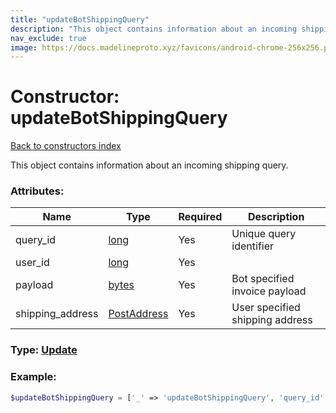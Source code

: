 ```yaml
---
title: "updateBotShippingQuery"
description: "This object contains information about an incoming shipping query."
nav_exclude: true
image: https://docs.madelineproto.xyz/favicons/android-chrome-256x256.png
---
```

# Constructor: updateBotShippingQuery  
[Back to constructors index](/API_docs/constructors/index.md)



This object contains information about an incoming shipping query.

### Attributes:

| Name     |    Type       | Required | Description |
|----------|---------------|----------|-------------|
|query\_id|[long](/API_docs/types/long.md) | Yes|Unique query identifier|
|user\_id|[long](/API_docs/types/long.md) | Yes|
|payload|[bytes](/API_docs/types/bytes.md) | Yes|Bot specified invoice payload|
|shipping\_address|[PostAddress](/API_docs/types/PostAddress.md) | Yes|User specified shipping address|



### Type: [Update](/API_docs/types/Update.md)


### Example:

```php
$updateBotShippingQuery = ['_' => 'updateBotShippingQuery', 'query_id' => long, 'user_id' => long, 'payload' => 'bytes', 'shipping_address' => PostAddress];
```  
